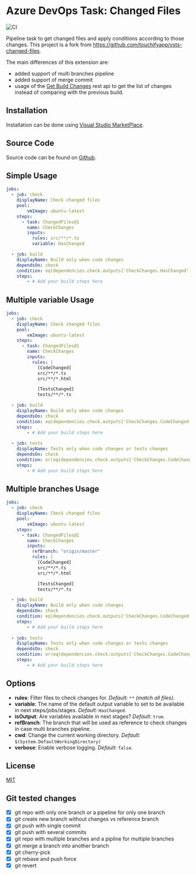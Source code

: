 # Azure DevOps Task: Changed Files

![CI](https://github.com/mohamedelhabib/vsts-changed-files/workflows/CI/badge.svg?event=push)

Pipeline task to get changed files and apply conditions according to those changes.
This project is a fork from https://github.com/touchifyapp/vsts-changed-files.

The main differences of this extension are:

- added support of multi branches pipeline
- added support of merge commit
- usage of the [Get Build Changes](https://docs.microsoft.com/en-us/rest/api/azure/devops/build/builds/get%20build%20changes?view=azure-devops-rest-6.0) rest api to get the list of changes instead of comparing with the previous build.



## Installation

Installation can be done using [Visual Studio MarketPlace](https://marketplace.visualstudio.com/items?itemName=mohamedelhabib.vsts-changed-files-multibranch).

## Source Code

Source code can be found on [Github](https://github.com/mohamedelhabib/vsts-changed-files-multibranch).

## Simple Usage

```yaml
jobs: 
  - job: check
    displayName: Check changed files
    pool:
        vmImage: ubuntu-latest
    steps:
      - task: ChangedFiles@1
        name: CheckChanges
        inputs:
          rules: src/**/*.ts
          variable: HasChanged

  - job: build
    displayName: Build only when code changes
    dependsOn: check
    condition: eq(dependencies.check.outputs['CheckChanges.HasChanged'], 'true')
    steps:
        - # Add your build steps here
```

## Multiple variable Usage

```yaml
jobs: 
  - job: check
    displayName: Check changed files
    pool:
        vmImage: ubuntu-latest
    steps:
      - task: ChangedFiles@1
        name: CheckChanges
        inputs:
          rules: |
            [CodeChanged]
            src/**/*.ts
            src/**/*.html

            [TestsChanged]
            tests/**/*.ts

  - job: build
    displayName: Build only when code changes
    dependsOn: check
    condition: eq(dependencies.check.outputs['CheckChanges.CodeChanged'], 'true')
    steps:
        - # Add your build steps here
        
  - job: tests
    displayName: Tests only when code changes or tests changes
    dependsOn: check
    condition: or(eq(dependencies.check.outputs['CheckChanges.CodeChanged'], 'true'), eq(dependencies.check.outputs['CheckChanges.TestsChanged'], 'true'))
    steps:
        - # Add your build steps here
```

## Multiple branches Usage

```yaml
jobs: 
  - job: check
    displayName: Check changed files
    pool:
        vmImage: ubuntu-latest
    steps:
      - task: ChangedFiles@1
        name: CheckChanges
        inputs:
          refBranch: "origin/master"
          rules: |
            [CodeChanged]
            src/**/*.ts
            src/**/*.html

            [TestsChanged]
            tests/**/*.ts

  - job: build
    displayName: Build only when code changes
    dependsOn: check
    condition: eq(dependencies.check.outputs['CheckChanges.CodeChanged'], 'true')
    steps:
        - # Add your build steps here
        
  - job: tests
    displayName: Tests only when code changes or tests changes
    dependsOn: check
    condition: or(eq(dependencies.check.outputs['CheckChanges.CodeChanged'], 'true'), eq(dependencies.check.outputs['CheckChanges.TestsChanged'], 'true'))
    steps:
        - # Add your build steps here
```


## Options

* __rules__: Filter files to check changes for.  _Default:_ `**` _(match all files)_.
* __variable__: The name of the default output variable to set to be available in next steps/jobs/stages. _Default:_ `HasChanged`.
* __isOutput__: Are variables available in next stages?  _Default:_ `true`.
* __refBranch__: The branch that will be used as reference to check changes in case multi branches pipeline.
* __cwd__: Change the current working directory. _Default:_ `$(System.DefaultWorkingDirectory)`
* __verbose__: Enable verbose logging. _Default:_ `false`.

## License

[MIT](https://raw.githubusercontent.com/mohamedelhabib/vsts-changed-files-multibranch/master/LICENSE)

## Git tested changes

* [x] git repo with only one branch or a pipeline for only one branch
* [x] git create new branch without changes vs reference branch
* [x] git push with single commit
* [x] git push with several commits
* [x] git repo with multiple branches and a pipline for multiple branches
* [x] git merge a branch into another branch
* [x] git cherry-pick
* [x] git rebase and push force
* [x] git revert
